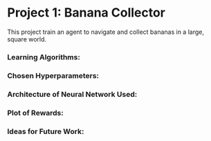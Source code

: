 # Project 1: Banana Collector

This project train an agent to navigate and collect bananas in a large, square world.



### Learning Algorithms:



### Chosen Hyperparameters:


### Architecture of Neural Network Used:



### Plot of Rewards:



### Ideas for Future Work:




